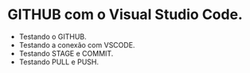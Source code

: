 # GITHUB com o Visual Studio Code.
 - Testando o GITHUB.
 - Testando a conexão com VSCODE.
 - Testando STAGE e COMMIT.
 - Testando PULL e PUSH.
